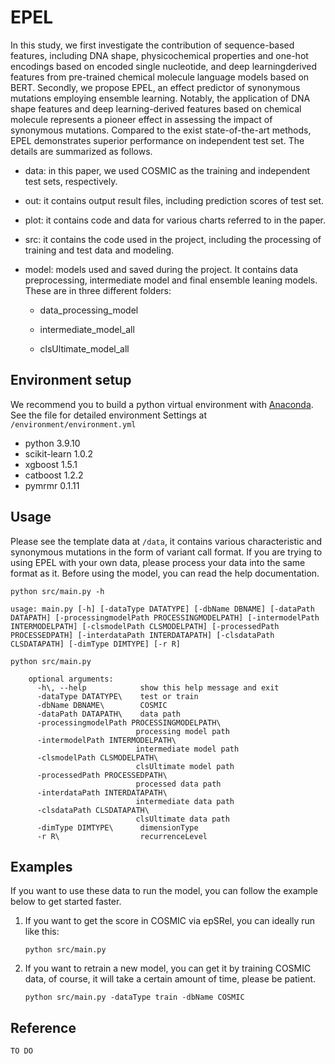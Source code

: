 # EPEL
In this study, we first investigate the contribution of sequence-based features, including DNA shape, physicochemical properties and one-hot encodings based on encoded single nucleotide, and deep learningderived features from pre-trained chemical molecule language models based on BERT. Secondly, we propose EPEL, an effect predictor of synonymous mutations employing ensemble learning. Notably, the application of DNA shape features and deep learning-derived features based on chemical molecule represents a pioneer effect in assessing the impact of synonymous mutations. Compared to the exist state-of-the-art methods, EPEL demonstrates superior performance on independent test set. The details are summarized as follows. 

* data: in this paper, we used COSMIC as the training and independent test sets, respectively.

* out: it contains output result files, including prediction scores of test set.

* plot: it contains code and data for various charts referred to in the paper.

* src: it contains the code used in the project, including the processing of training and test data and modeling.

* model: models used and saved during the project. It contains data preprocessing, intermediate model and final ensemble leaning models. These are in three different folders:

  * data_processing_model

  * intermediate_model_all

  * clsUltimate_model_all

    

## Environment setup
We recommend you to build a python virtual environment with [Anaconda](https://docs.anaconda.com/anaconda/). See the file for detailed environment Settings at  `/environment/environment.yml`

* python 3.9.10
* scikit-learn 1.0.2
* xgboost  1.5.1
* catboost  1.2.2
* pymrmr  0.1.11

## Usage

Please see the template data at `/data`, it contains various characteristic and synonymous mutations in the form of variant call format. If you are trying to using EPEL with your own data, please process your data into the same format as it. Before using the model, you can read the help documentation.

```
python src/main.py -h

usage: main.py [-h] [-dataType DATATYPE] [-dbName DBNAME] [-dataPath DATAPATH] [-processingmodelPath PROCESSINGMODELPATH] [-intermodelPath INTERMODELPATH] [-clsmodelPath CLSMODELPATH] [-processedPath PROCESSEDPATH] [-interdataPath INTERDATAPATH] [-clsdataPath CLSDATAPATH] [-dimType DIMTYPE] [-r R]
```



```
python src/main.py 

    optional arguments:
      -h\, --help            show this help message and exit
      -dataType DATATYPE\    test or train
      -dbName DBNAME\        COSMIC
      -dataPath DATAPATH\    data path
      -processingmodelPath PROCESSINGMODELPATH\
                            processing model path
      -intermodelPath INTERMODELPATH\
                            intermediate model path
      -clsmodelPath CLSMODELPATH\
                            clsUltimate model path
      -processedPath PROCESSEDPATH\
                            processed data path
      -interdataPath INTERDATAPATH\
                            intermediate data path
      -clsdataPath CLSDATAPATH\
                            clsUltimate data path
      -dimType DIMTYPE\      dimensionType
      -r R\                  recurrenceLevel

```

## Examples

If you want to use these data to run the model, you can follow the example below to get started faster.

1. If you want to get the score in COSMIC via epSRel, you can ideally run like this:

   ```
   python src/main.py
   ```

2. If you want to retrain a new model, you can get it by training COSMIC data, of course, it will take a certain amount of time, please be patient.

   ```
   python src/main.py -dataType train -dbName COSMIC
   ```

## Reference

```
TO DO
```

